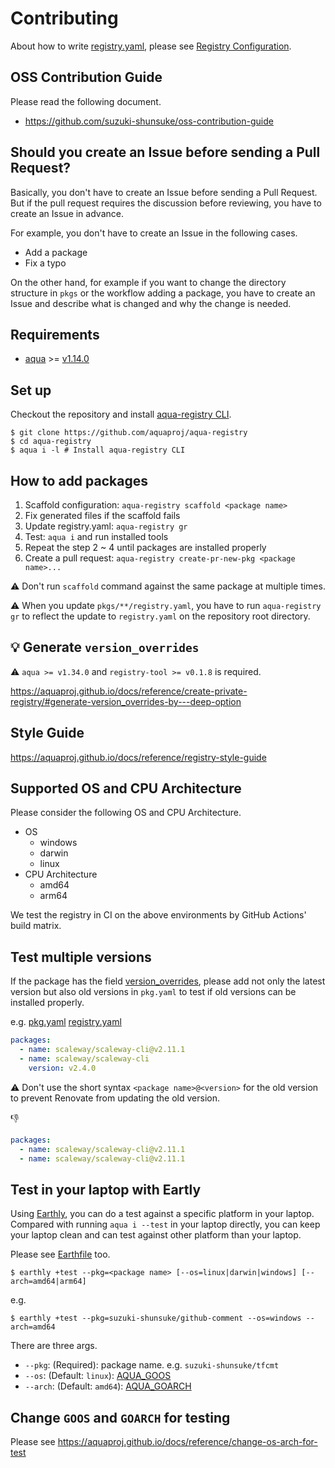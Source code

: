 # Contributing

About how to write [registry.yaml](registry.yaml), please see [Registry Configuration](https://aquaproj.github.io/docs/reference/registry-config).

## OSS Contribution Guide

Please read the following document.

- https://github.com/suzuki-shunsuke/oss-contribution-guide

## Should you create an Issue before sending a Pull Request?

Basically, you don't have to create an Issue before sending a Pull Request.
But if the pull request requires the discussion before reviewing, you have to create an Issue in advance.

For example, you don't have to create an Issue in the following cases.

- Add a package
- Fix a typo

On the other hand, for example if you want to change the directory structure in `pkgs` or the workflow adding a package,
you have to create an Issue and describe what is changed and why the change is needed.

## Requirements

- [aqua](https://aquaproj.github.io/docs/reference/install) >= [v1.14.0](https://github.com/aquaproj/aqua/releases/tag/v1.14.0)

## Set up

Checkout the repository and install [aqua-registry CLI](https://github.com/aquaproj/registry-tool).

```console
$ git clone https://github.com/aquaproj/aqua-registry
$ cd aqua-registry
$ aqua i -l # Install aqua-registry CLI
```

## How to add packages

1. Scaffold configuration: `aqua-registry scaffold <package name>`
1. Fix generated files if the scaffold fails
1. Update registry.yaml: `aqua-registry gr`
1. Test: `aqua i` and run installed tools
1. Repeat the step 2 ~ 4 until packages are installed properly
1. Create a pull request: `aqua-registry create-pr-new-pkg <package name>...`

:warning: Don't run `scaffold` command against the same package at multiple times.

:warning: When you update `pkgs/**/registry.yaml`, you have to run `aqua-registry gr` to reflect the update to `registry.yaml` on the repository root directory.

## :bulb: Generate `version_overrides`

:warning: `aqua >= v1.34.0` and `registry-tool >= v0.1.8` is required.

https://aquaproj.github.io/docs/reference/create-private-registry/#generate-version_overrides-by---deep-option

## Style Guide

https://aquaproj.github.io/docs/reference/registry-style-guide

## Supported OS and CPU Architecture

Please consider the following OS and CPU Architecture.

- OS
  - windows
  - darwin
  - linux
- CPU Architecture
  - amd64
  - arm64

We test the registry in CI on the above environments by GitHub Actions' build matrix.

## Test multiple versions

If the package has the field [version_overrides](https://aquaproj.github.io/docs/reference/registry-config#version_constraint-version_overrides),
please add not only the latest version but also old versions in `pkg.yaml` to test if old versions can be installed properly.

e.g. [pkg.yaml](pkgs/scaleway/scaleway-cli/pkg.yaml) [registry.yaml](pkgs/scaleway/scaleway-cli/registry.yaml)

```yaml
packages:
  - name: scaleway/scaleway-cli@v2.11.1
  - name: scaleway/scaleway-cli
    version: v2.4.0
```

:warning: Don't use the short syntax `<package name>@<version>` for the old version to prevent Renovate from updating the old version.

:thumbsdown:

```yaml
packages:
  - name: scaleway/scaleway-cli@v2.11.1
  - name: scaleway/scaleway-cli@v2.11.1
```

## Test in your laptop with Eartly

Using [Earthly](https://docs.earthly.dev/), you can do a test against a specific platform in your laptop.
Compared with running `aqua i --test` in your laptop directly, you can keep your laptop clean and can test against other platform than your laptop.

Please see [Earthfile](Earthfile) too.

```console
$ earthly +test --pkg=<package name> [--os=linux|darwin|windows] [--arch=amd64|arm64]
```

e.g.

```console
$ earthly +test --pkg=suzuki-shunsuke/github-comment --os=windows --arch=amd64
```

There are three args.

- `--pkg`: (Required): package name. e.g. `suzuki-shunsuke/tfcmt`
- `--os`: (Default: `linux`): [AQUA_GOOS](https://aquaproj.github.io/docs/reference/change-os-arch-for-test)
- `--arch`: (Default: `amd64`): [AQUA_GOARCH](https://aquaproj.github.io/docs/reference/change-os-arch-for-test)

## Change `GOOS` and `GOARCH` for testing

Please see https://aquaproj.github.io/docs/reference/change-os-arch-for-test

